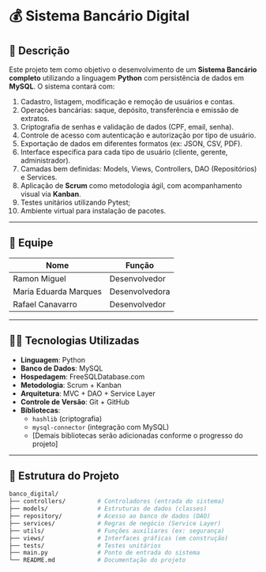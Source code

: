 # 💰 Sistema Bancário Digital

## 🧾 Descrição

Este projeto tem como objetivo o desenvolvimento de um **Sistema Bancário completo** utilizando a linguagem **Python** com persistência de dados em **MySQL**. O sistema contará com:

1. Cadastro, listagem, modificação e remoção de usuários e contas.
2. Operações bancárias: saque, depósito, transferência e emissão de extratos.
3. Criptografia de senhas e validação de dados (CPF, email, senha).
4. Controle de acesso com autenticação e autorização por tipo de usuário.
5. Exportação de dados em diferentes formatos (ex: JSON, CSV, PDF).
6. Interface específica para cada tipo de usuário (cliente, gerente, administrador).
7. Camadas bem definidas: Models, Views, Controllers, DAO (Repositórios) e Services.
8. Aplicação de **Scrum** como metodologia ágil, com acompanhamento visual via **Kanban**.
9. Testes unitários utilizando Pytest;
10. Ambiente virtual para instalação de pacotes.

---

## 👥 Equipe

| Nome                  | Função                    |
|-----------------------|---------------------------|
| Ramon Miguel          | Desenvolvedor             |
| Maria Eduarda Marques | Desenvolvedora            |
| Rafael Canavarro      | Desenvolvedor             |

---

## 🧑‍💻 Tecnologias Utilizadas

- **Linguagem**: Python
- **Banco de Dados**: MySQL
- **Hospedagem**: FreeSQLDatabase.com
- **Metodologia**: Scrum + Kanban
- **Arquitetura**: MVC + DAO + Service Layer
- **Controle de Versão**: Git + GitHub
- **Bibliotecas**: 
  - `hashlib` (criptografia)
  - `mysql-connector` (integração com MySQL)
  - [Demais bibliotecas serão adicionadas conforme o progresso do projeto]

---

## 📂 Estrutura do Projeto

```bash
banco_digital/
├── controllers/         # Controladores (entrada do sistema)
├── models/              # Estruturas de dados (classes)
├── repository/          # Acesso ao banco de dados (DAO)
├── services/            # Regras de negócio (Service Layer)
├── utils/               # Funções auxiliares (ex: segurança)
├── views/               # Interfaces gráficas (em construção)
├── tests/               # Testes unitários 
├── main.py              # Ponto de entrada do sistema
└── README.md            # Documentação do projeto

